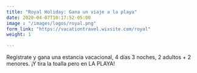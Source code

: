 ```yaml
---
title: "Royal Holiday: Gana un viaje a la playa"
date: 2020-04-07T10:17:52-05:00
image : "/images/logos/royal.png"
form_link: "https://vacationtravel.wixsite.com/royal"
weight: 1

---
```

Regístrate y gana una estancia vacacional, 4 días 3 noches, 2 adultos + 2 menores. ¡Y tira la toalla pero en LA PLAYA!